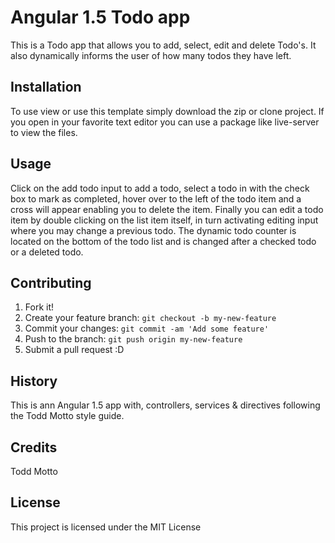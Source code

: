 # Angular 1.5 Todo app

This is a Todo app that allows you to add, select, edit and delete Todo's. It also dynamically informs the user of how many todos they have left.

## Installation

To use view or use this template simply download the zip or clone project. If you open in your favorite text editor you can use a package like live-server to view the files.

## Usage

Click on the add todo input to add a todo, select a todo in with the check box to mark as completed, hover over to the left of the todo item and a cross will appear enabling you to delete the item. Finally you can edit a todo item by double clicking on the list item itself, in turn activating editing input where you may change a previous todo. The dynamic todo counter is located on the bottom of the todo list and is changed after a checked todo or a deleted todo.

## Contributing

1. Fork it!
2. Create your feature branch: `git checkout -b my-new-feature`
3. Commit your changes: `git commit -am 'Add some feature'`
4. Push to the branch: `git push origin my-new-feature`
5. Submit a pull request :D

## History

This is ann Angular 1.5 app with, controllers, services & directives following the Todd Motto style guide.

## Credits

Todd Motto

## License
This project is licensed under the MIT License
